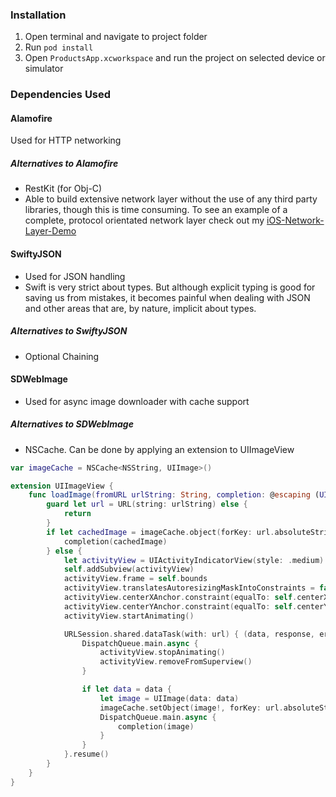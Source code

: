 ### Installation

1. Open terminal and navigate to project folder
2. Run `pod install`
3. Open `ProductsApp.xcworkspace` and run the project on selected device or simulator

### Dependencies Used

#### Alamofire

Used for HTTP networking

##### Alternatives to Alamofire

- RestKit (for Obj-C)
- Able to build extensive network layer without the use of any third party libraries, though this is time consuming. To see an example of a complete, protocol orientated network layer check out my [iOS-Network-Layer-Demo](https://github.com/ajvelo/iOS-Network-Layer-Demo)

#### SwiftyJSON

- Used for JSON handling
- Swift is very strict about types. But although explicit typing is good for saving us from mistakes, it becomes painful when dealing with JSON and other areas that are, by nature, implicit about types.

##### Alternatives to SwiftyJSON

- Optional Chaining

#### SDWebImage

- Used for async image downloader with cache support

##### Alternatives to SDWebImage

- NSCache. Can be done by applying an extension to UIImageView

```swift
var imageCache = NSCache<NSString, UIImage>()

extension UIImageView {
    func loadImage(fromURL urlString: String, completion: @escaping (UIImage?) -> Void) {
        guard let url = URL(string: urlString) else {
            return
        }
        if let cachedImage = imageCache.object(forKey: url.absoluteString as NSString) {
            completion(cachedImage)
        } else {
            let activityView = UIActivityIndicatorView(style: .medium)
            self.addSubview(activityView)
            activityView.frame = self.bounds
            activityView.translatesAutoresizingMaskIntoConstraints = false
            activityView.centerXAnchor.constraint(equalTo: self.centerXAnchor).isActive = true
            activityView.centerYAnchor.constraint(equalTo: self.centerYAnchor).isActive = true
            activityView.startAnimating()

            URLSession.shared.dataTask(with: url) { (data, response, error) in
                DispatchQueue.main.async {
                    activityView.stopAnimating()
                    activityView.removeFromSuperview()
                }

                if let data = data {
                    let image = UIImage(data: data)
                    imageCache.setObject(image!, forKey: url.absoluteString as NSString)
                    DispatchQueue.main.async {
                        completion(image)
                    }
                }
            }.resume()
        }
    }
}
```

